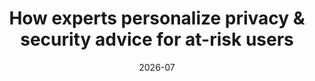 ---
title: "How experts personalize privacy & security advice for at-risk users"
date: 2026-07
venue: PETS ’26
venueFullName: Privacy Enhancing Technologies Symposium
submitStatus: 
authors: Wentao Guo, Alexander Yang,* Nathan Malkin, and Michelle L. Mazurek
html: 
pdf: /publications/at-risk-advice/How Experts Personalize Privacy & Security Advice for At-Risk Users.pdf
reflection: 
supplement: https://osf.io/pqh84/
code:
talk: 
slides: 
poster: 
demo: 
tags:
- "topic: professionals"
---